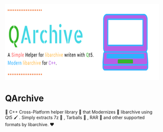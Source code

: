 
<p align="center">
  <img src=".img/poster.png" height="250px" alt="QArchive Poster">
</p>


# QArchive
:dog: C++ Cross-Platform helper library :ring: that Modernizes :rocket: libarchive using Qt5 :paintbrush: . Simply extracts 7z :hamburger: , Tarballs :8ball: , RAR :briefcase: and other supported formats by libarchive. :heart:
